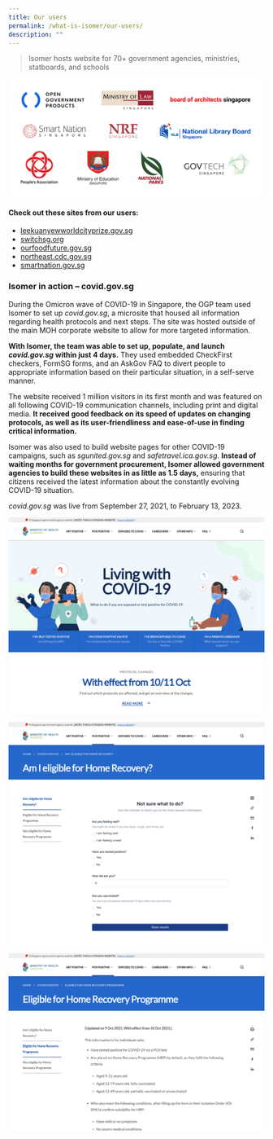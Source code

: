 ```yaml
---
title: Our users
permalink: /what-is-isomer/our-users/
description: ""
---
```

> Isomer hosts website for 70+ government agencies, ministries, statboards, and schools


![Logo wall of Isomer users such as OGP, MLaw and BOA](/images/our%20users_agency%20logos.png)


#### Check out these sites from our users:
- [leekuanyewworldcityprize.gov.sg](https://www.leekuanyewworldcityprize.gov.sg/)
- [switchsg.org](https://www.switchsg.org/)
- [ourfoodfuture.gov.sg](https://www.ourfoodfuture.gov.sg/)
- [northeast.cdc.gov.sg](https://northeast.cdc.gov.sg/)
- [smartnation.gov.sg](https://www.smartnation.gov.sg/)

### Isomer in action – covid.gov.sg
During the Omicron wave of COVID-19 in Singapore, the OGP team used Isomer to set up *covid.gov.sg*, a microsite that housed all information regarding health protocols and next steps. The site was hosted outside of the main MOH corporate website to allow for more targeted information.

**With Isomer, the team was able to set up, populate, and launch *covid.gov.sg* within just 4 days.** They used embedded CheckFirst checkers, FormSG forms, and an AskGov FAQ to divert people to appropriate information based on their particular situation, in a self-serve manner.

The website received 1 million visitors in its first month and was featured on all following COVID-19 communication channels, including print and digital media. **It received good feedback on its speed of updates on changing protocols, as well as its user-friendliness and ease-of-use in finding critical information.**

Isomer was also used to build website pages for other COVID-19 campaigns, such as *sgunited.gov.sg* and *safetravel.ica.gov.sg*. **Instead of waiting months for government procurement, Isomer allowed government agencies to build these websites in as little as 1.5 days,** ensuring that citizens received the latest information about the constantly evolving COVID-19 situation.

*covid.gov.sg* was live from September 27, 2021, to February 13, 2023.

![A screenshot of the covid.gov.sg landing page](/images/CovidGovSG/covidgovsg_1.png)

![A screenshot of a checkfirst checker embedded on covid.gov.sg ](/images/CovidGovSG/covidgovsg_2.png)

![A screenshot of the page on Eligibility for the home recovery programme](/images/CovidGovSG/covidgovsg_3.png)